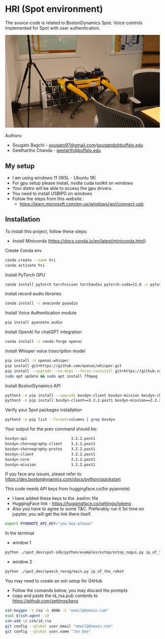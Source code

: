# HRI (Spot environment)
The source-code is related to BostonDynamics Spot. Voice controls implemented for Spot with user authentication.

[![Audio authentication for voice control on the Spot Robot](https://github.com/sougato97/spot_dev/blob/v3/spot_imgs/spot_thumbnail.png)](https://youtu.be/P4jFGvzPtPE)

<!-- Audio authentication for voice control on the Spot Robot:

https://www.youtube.com/watch?v=P4jFGvzPtPE&t=1s -->

Authors: 
- Sougato Bagchi - sougato97@gmail.com/sougatob@buffalo.edu
- Geethartho Chanda - geetarth@buffalo.edu

## My setup 
- I am using windows 11 (WSL - Ubuntu 18)
- For gpu setup please install, nvidia cuda toolkit on windows 
- Your distro will be able to access the gpu drivers. 
- You need to install USBIPD on windows 
- Follow the steps from this website :
  - https://learn.microsoft.com/en-us/windows/wsl/connect-usb

## Installation
To install this project, follow these steps:
- Install Miniconda (https://docs.conda.io/en/latest/miniconda.html)
  
Create Conda env
```bash
conda create --name hri
conda activate hri
```
Install PyTorch GPU
```bash
conda install pytorch torchvision torchaudio pytorch-cuda=11.8 -c pytorch -c nvidia
```
Install record audio libraries
```bash
conda install -c anaconda pyaudio
```
Install Voice Authentication module
```bash
pip install pyannote.audio
```
Install OpenAI for chatGPT integration 
```bash
conda install -c conda-forge openai
```
Install Whisper voice trascription model 
```bash
pip install -U openai-whisper
pip install git+https://github.com/openai/whisper.git 
pip install --upgrade --no-deps --force-reinstall git+https://github.com/openai/whisper.git
sudo apt update && sudo apt install ffmpeg

```
Install BostonDynamics API
```bash
python3 -m pip install --upgrade bosdyn-client bosdyn-mission bosdyn-choreography-client
python3 -m pip install bosdyn-client==3.2.2.post1 bosdyn-mission==3.2.2.post1 bosdyn-choreography-client==3.2.2.post1
```
Verify your Spot packages installation
```bash
python3 -m pip list --format=columns | grep bosdyn
```
Your output for the prev command should be:
```bash
bosdyn-api                    3.2.2.post1
bosdyn-choreography-client    3.2.2.post1
bosdyn-choreography-protos    3.2.2.post1
bosdyn-client                 3.2.2.post1
bosdyn-core                   3.2.2.post1
bosdyn-mission                3.2.2.post1
```

If you face any issues, please refer to: 
https://dev.bostondynamics.com/docs/python/quickstart

This code needs API keys from huggingface.co(for pyannote)
- I have added these keys to the .bashrc file 
- HuggingFace link - https://huggingface.co/settings/tokens
- Also you have to agree to some T&C. Preferably run it 1st time on jupyter, you will get the link there itself.
```bash
export PYANNOTE_API_KEY="you-key-please"
```

In the terminal 
- window 1 
```bash
python ./spot_dev/spot-sdk/python/examples/estop/estop_nogui.py ip_of_the_robot
```
- window 2
```bash
python ./spot_dev/speech_recog/main.py ip_of_the_robot
```

You may need to create an ssh setup for GitHub
- Follow the comands below, you may discard the prompts 
- copy and paste the id_rsa.pub contents to https://github.com/settings/keys
```bash
ssh-keygen -t rsa -b 4096 -C "email@domain.com"
eval $(ssh-agent -s)
ssh-add ~/.ssh/id_rsa
git config --global user.email "email@domain.com"
git config --global user.name "Jon Doe"
```

